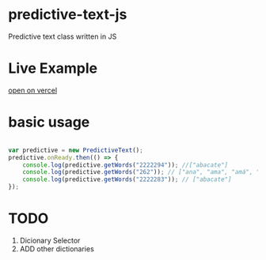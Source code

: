 # predictive-text-js
Predictive text class written in JS


# Live Example 
[open on vercel](https://predictive-text-js.vercel.app/)


# basic usage 

```javascript 

var predictive = new PredictiveText();
predictive.onReady.then(() => {
    console.log(predictive.getWords("2222294")); //["abacate"]
    console.log(predictive.getWords("262")); // ["ana", "ama", "amá", "anã", "boa", "coa", "coá"]
    console.log(predictive.getWords("2222283")); // ["abacate"]
});
```


# TODO
1. Dicionary Selector
2. ADD other dictionaries
